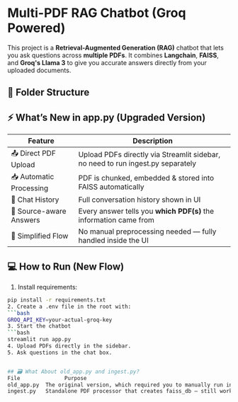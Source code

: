 # Multi-PDF RAG Chatbot (Groq Powered)

This project is a **Retrieval-Augmented Generation (RAG)** chatbot that lets you ask questions across **multiple PDFs**. It combines **Langchain**, **FAISS**, and **Groq's Llama 3** to give you accurate answers directly from your uploaded documents.

## 📂 Folder Structure

## ⚡️ What’s New in app.py (Upgraded Version)

| Feature | Description |
|---|---|
| 📤 Direct PDF Upload | Upload PDFs directly via Streamlit sidebar, no need to run ingest.py separately |
| 📥 Automatic Processing | PDF is chunked, embedded & stored into FAISS automatically |
| 💬 Chat History | Full conversation history shown in UI |
| 📄 Source-aware Answers | Every answer tells you **which PDF(s)** the information came from |
| 🚀 Simplified Flow | No manual preprocessing needed — fully handled inside the UI |

## 💻 How to Run (New Flow)
1. Install requirements:
```bash
pip install -r requirements.txt
2. Create a .env file in the root with:
```bash
GROQ_API_KEY=your-actual-groq-key
3. Start the chatbot
```bash
streamlit run app.py
4. Upload PDFs directly in the sidebar.
5. Ask questions in the chat box.


## 🗃️ What About old_app.py and ingest.py? 
File	          Purpose
old_app.py	The original version, which required you to manually run ingest.py first
ingest.py	Standalone PDF processor that creates faiss_db — still works if you want to process PDFs outside Streamlit
